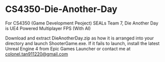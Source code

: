 # CS4350-Die-Another-Day
For CS4350 (Game Development Peoject) SEALs Team 7, Die Another Day is UE4 Powered Multiplayer FPS (With AI)

Download and extract DieAnotherDay.zip as how it is arranged into your directory and launch ShooterGame.exe.
If it fails to launch, install the latest Unreal Engine 4 from Epic Games Launcher or contact me at colonel.tan911220@gmail.com
